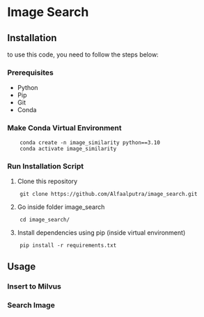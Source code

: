# Image Search

## Installation
to use this code, you need to follow the steps below:

### Prerequisites
* Python
* Pip
* Git
* Conda

### Make Conda Virtual Environment
```
    conda create -n image_similarity python==3.10
    conda activate image_similarity
```

### Run Installation Script
1. Clone this repository
```
    git clone https://github.com/Alfaalputra/image_search.git
```
2. Go inside folder image_search
```
    cd image_search/
```
3. Install dependencies using pip (inside virtual environment)
```
    pip install -r requirements.txt
```


## Usage

### Insert to Milvus

### Search Image